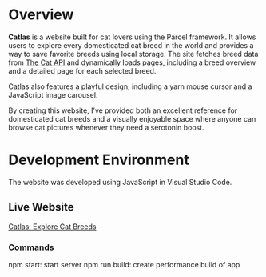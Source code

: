 # Overview

**Catlas** is a website built for cat lovers using the Parcel framework. It allows users to explore every domesticated cat breed in the world and provides a way to save favorite breeds using local storage. The site fetches breed data from [The Cat API](https://thecatapi.com/) and dynamically loads pages, including a breed overview and a detailed page for each selected breed.

Catlas also features a playful design, including a yarn mouse cursor and a JavaScript image carousel.

By creating this website, I’ve provided both an excellent reference for domesticated cat breeds and a visually enjoyable space where anyone can browse cat pictures whenever they need a serotonin boost.

# Development Environment

The website was developed using JavaScript in Visual Studio Code.

## Live Website
[Catlas: Explore Cat Breeds](https://catsandcatsandcats.netlify.app/)

### Commands

npm start: start server
npm run build: create performance build of app
